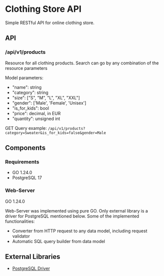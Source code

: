 # Clothing Store API

Simple RESTful API for online clothing store. 

## API

### /api/v1/products

Resource for all clothing products. Search can go by any combination of the resource parameters

Model parameters:
- "name": string
- "category": string
- "size": \["S", "M", "L", "XL", "XXL"]
- "gender": \['Male', 'Female', 'Unisex']
- "is_for_kids": bool
- "price": decimal, in EUR
- "quantity": unsigned int

GET Query example:
`/api/v1/products?category=Sweater&is_for_kids=false&gender=Male`

## Components

### Requirements
- GO 1.24.0
- PostgreSQL 17
  
### Web-Server

GO 1.24.0

Web-Server was implemented using pure GO. Only external library is a driver for PostgreSQL mentioned below.
Some of the implemented functionalities:

- Converter from HTTP request to any data model, including request validator
- Automatic SQL query builder from data model

## External Libraries

- [PostgreSQL Driver](https://github.com/lib/pq)
